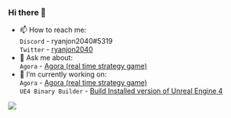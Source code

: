 ### Hi there 👋

- 📫 How to reach me:<br>
     `Discord` - ryanjon2040#5319<br>
     `Twitter` - [ryanjon2040](https://www.twitter.com/ryanjon2040)
- 💬 Ask me about:<br>
     `Agora` - [Agora (real time strategy game)](https://forums.unrealengine.com/community/work-in-progress/1784564-patreon-live-agora-real-time-strategy-game-under-development)
- 🔭 I’m currently working on:<br>
      `Agora` - [Agora (real time strategy game)](https://forums.unrealengine.com/community/work-in-progress/1784564-patreon-live-agora-real-time-strategy-game-under-development)<br>
      `UE4 Binary Builder` - [Build Installed version of Unreal Engine 4](https://github.com/ryanjon2040/UE4-Binary-Builder)

<a href="https://github.com/anuraghazra/github-readme-stats">
  <img align="left" src="https://github-readme-stats.vercel.app/api?username=ryanjon2040&count_private=true&show_icons=true" />
</a>

<!--
**ryanjon2040/ryanjon2040** is a ✨ _special_ ✨ repository because its `README.md` (this file) appears on your GitHub profile.

Here are some ideas to get you started:

...
- 🌱 I’m currently learning ...
- 👯 I’m looking to collaborate on ...
- 🤔 I’m looking for help with ...
- 😄 Pronouns: ...
- ⚡ Fun fact: ...
-->
